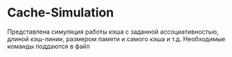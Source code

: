 # Cache-Simulation

Представлена симуляция работы кэша с заданной ассоциативностью, длиной кэш-линии, размером памяти и самого кэша и т.д. 
Необходимые команды поддаются в файл

